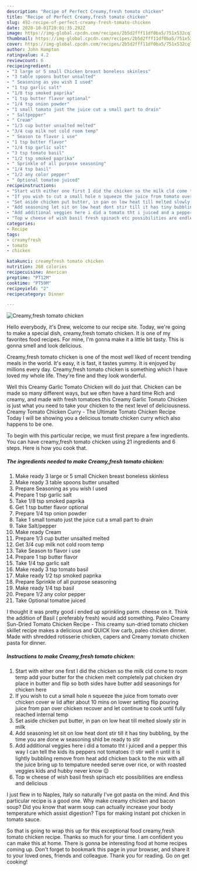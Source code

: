 ```yaml
---
description: "Recipe of Perfect Creamy,fresh tomato chicken"
title: "Recipe of Perfect Creamy,fresh tomato chicken"
slug: 492-recipe-of-perfect-creamy-fresh-tomato-chicken
date: 2020-10-01T20:01:35.292Z
image: https://img-global.cpcdn.com/recipes/2b5d2fff11df0ba5/751x532cq70/creamyfresh-tomato-chicken-recipe-main-photo.jpg
thumbnail: https://img-global.cpcdn.com/recipes/2b5d2fff11df0ba5/751x532cq70/creamyfresh-tomato-chicken-recipe-main-photo.jpg
cover: https://img-global.cpcdn.com/recipes/2b5d2fff11df0ba5/751x532cq70/creamyfresh-tomato-chicken-recipe-main-photo.jpg
author: John Hampton
ratingvalue: 4.2
reviewcount: 6
recipeingredient:
- "3 large or 5 small Chicken breast boneless skinless"
- "3 table spoons butter unsalted"
- " Seasoning as you wish I used"
- "1 tsp garlic salt"
- "1/8 tsp smoked paprika"
- "1 tsp butter flavor optional"
- "1/4 tsp onion powder"
- "1 small tomato just the juice cut a small part to drain"
- " Saltpepper"
- " Cream"
- "1/3 cup butter unsalted melted"
- "3/4 cup milk not cold room temp"
- " Season to flavor i use"
- "1 tsp butter flavor"
- "1/4 tsp garlic salt"
- "3 tsp tomato basil"
- "1/2 tsp smoked paprika"
- " Sprinkle of all purpose seasoning"
- "1/4 tsp basil"
- "1/2 any color pepper"
- " Optional tomatoe juiced"
recipeinstructions:
- "Start with either one first I did the chicken so the milk cld come to room temp add your butter for the chicken melt completely pat chicken dry place in butter and flip so both sides have butter add seasonings for chicken here"
- "If you wish to cut a small hole n squeeze the juice from tomato over chicken cover w lid after about 10 mins on lower setting flip pouring juice from pan over chicken recover and let continue to cook until fully reached internal temp"
- "Set aside chicken put butter, in pan on low heat till melted slowly stir in milk"
- "Add seasoning let sit on low heat dont stir till it has tiny bubbling, by the time you are done w seasoning shld be ready to stir"
- "Add additional veggies here i did a tomato tht i juiced and a pepper this way I can tell the kids its peppers not tomatoes 🙄 stir well n until it is lightly bubbling remove from heat add chicken back to the mix with all the juice bring up to tempature needed serve over rice, or with roasted veggies kids and hubby never know 😉"
- "Top w cheese of wish basil fresh spinach etc possibilities are endless and delicious"
categories:
- Recipe
tags:
- creamyfresh
- tomato
- chicken

katakunci: creamyfresh tomato chicken 
nutrition: 268 calories
recipecuisine: American
preptime: "PT12M"
cooktime: "PT59M"
recipeyield: "2"
recipecategory: Dinner

---
```



![Creamy,fresh tomato chicken](https://img-global.cpcdn.com/recipes/2b5d2fff11df0ba5/751x532cq70/creamyfresh-tomato-chicken-recipe-main-photo.jpg)

Hello everybody, it's Drew, welcome to our recipe site. Today, we're going to make a special dish, creamy,fresh tomato chicken. It is one of my favorites food recipes. For mine, I'm gonna make it a little bit tasty. This is gonna smell and look delicious.

Creamy,fresh tomato chicken is one of the most well liked of recent trending meals in the world. It's easy, it is fast, it tastes yummy. It is enjoyed by millions every day. Creamy,fresh tomato chicken is something which I have loved my whole life. They're fine and they look wonderful.

Well this Creamy Garlic Tomato Chicken will do just that. Chicken can be made so many different ways, but we often have a hard time Rich and creamy, and made with fresh tomatoes this Creamy Garlic Tomato Chicken is just what you need to take your chicken to the next level of deliciousness. Creamy Tomato Chicken Curry - The Ultimate Tomato Chicken Recipe Today I will be showing you a delicious tomato chicken curry which also happens to be one.


To begin with this particular recipe, we must first prepare a few ingredients. You can have creamy,fresh tomato chicken using 21 ingredients and 6 steps. Here is how you cook that.

<!--inarticleads1-->

##### The ingredients needed to make Creamy,fresh tomato chicken:

1. Make ready 3 large or 5 small Chicken breast boneless skinless
1. Make ready 3 table spoons butter unsalted
1. Prepare  Seasoning as you wish I used
1. Prepare 1 tsp garlic salt
1. Take 1/8 tsp smoked paprika
1. Get 1 tsp butter flavor optional
1. Prepare 1/4 tsp onion powder
1. Take 1 small tomato just the juice cut a small part to drain
1. Take  Salt/pepper
1. Make ready  Cream
1. Prepare 1/3 cup butter unsalted melted
1. Get 3/4 cup milk not cold room temp
1. Take  Season to flavor i use
1. Prepare 1 tsp butter flavor
1. Take 1/4 tsp garlic salt
1. Make ready 3 tsp tomato basil
1. Make ready 1/2 tsp smoked paprika
1. Prepare  Sprinkle of all purpose seasoning
1. Make ready 1/4 tsp basil
1. Prepare 1/2 any color pepper
1. Take  Optional tomatoe juiced


I thought it was pretty good i ended up sprinkling parm. cheese on it. Think the addition of Basil ( preferably fresh) would add something. Paleo Creamy Sun-Dried Tomato Chicken Recipe - This creamy sun-dried tomato chicken skillet recipe makes a delicious and QUICK low carb, paleo chicken dinner. Made with shredded rotisserie chicken, capers and Creamy tomato chicken pasta for dinner. 

<!--inarticleads2-->

##### Instructions to make Creamy,fresh tomato chicken:

1. Start with either one first I did the chicken so the milk cld come to room temp add your butter for the chicken melt completely pat chicken dry place in butter and flip so both sides have butter add seasonings for chicken here
1. If you wish to cut a small hole n squeeze the juice from tomato over chicken cover w lid after about 10 mins on lower setting flip pouring juice from pan over chicken recover and let continue to cook until fully reached internal temp
1. Set aside chicken put butter, in pan on low heat till melted slowly stir in milk
1. Add seasoning let sit on low heat dont stir till it has tiny bubbling, by the time you are done w seasoning shld be ready to stir
1. Add additional veggies here i did a tomato tht i juiced and a pepper this way I can tell the kids its peppers not tomatoes 🙄 stir well n until it is lightly bubbling remove from heat add chicken back to the mix with all the juice bring up to tempature needed serve over rice, or with roasted veggies kids and hubby never know 😉
1. Top w cheese of wish basil fresh spinach etc possibilities are endless and delicious


I just flew in to Naples, Italy so naturally I&#39;ve got pasta on the mind. And this particular recipe is a good one. Why make creamy chicken and bacon soup? Did you know that warm soup can actually increase your body temperature which assist digestion? Tips for making instant pot chicken in tomato sauce. 

So that is going to wrap this up for this exceptional food creamy,fresh tomato chicken recipe. Thanks so much for your time. I am confident you can make this at home. There is gonna be interesting food at home recipes coming up. Don't forget to bookmark this page in your browser, and share it to your loved ones, friends and colleague. Thank you for reading. Go on get cooking!
